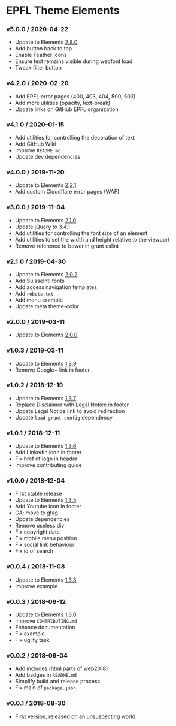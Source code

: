 EPFL Theme Elements
===================

### v5.0.0 / 2020-04-22

- Update to Elements [2.8.0](https://github.com/epfl-si/elements/releases/tag/2.8.0)
- Add button back to top
- Enable Feather icons
- Ensure text remains visible during webfont load
- Tweak filter button

### v4.2.0 / 2020-02-20

- Add EPFL error pages (400, 403, 404, 500, 503)
- Add more utilities (opacity, text-break)
- Update links on GitHub EPFL organization

### v4.1.0 / 2020-01-15

- Add utilities for controlling the decoration of text
- Add GitHub Wiki
- Improve `README.md`
- Update dev dependencies

### v4.0.0 / 2019-11-20

- Update to Elements [2.2.1](https://github.com/epfl-si/elements/releases/tag/2.2.1)
- Add custom Cloudflare error pages (WAF)

### v3.0.0 / 2019-11-04

- Update to Elements [2.1.0](https://github.com/epfl-si/elements/releases/tag/2.1.0)
- Update jQuery to 3.4.1
- Add utilities for controlling the font size of an element
- Add utilities to set the width and height relative to the viewport
- Remove reference to bower in grunt eslint

### v2.1.0 / 2019-04-30

- Update to Elements [2.0.2](https://github.com/epfl-si/elements/releases/tag/2.0.2)
- Add SuisseIntl fonts
- Add access navigation templates
- Add `robots.txt`
- Add menu example
- Update meta theme-color

### v2.0.0 / 2019-03-11

- Update to Elements [2.0.0](https://github.com/epfl-si/elements/releases/tag/2.0.0)

### v1.0.3 / 2019-03-11

- Update to Elements [1.3.9](https://github.com/epfl-si/elements/releases/tag/1.3.9)
- Remove Google+ link in footer

### v1.0.2 / 2018-12-19

- Update to Elements [1.3.7](https://github.com/epfl-si/elements/releases/tag/1.3.7)
- Replace Disclaimer with Legal Notice in footer
- Update Legal Notice link to avoid redirection
- Update `load-grunt-config` dependency

### v1.0.1 / 2018-12-11

- Update to Elements [1.3.6](https://github.com/epfl-si/elements/releases/tag/1.3.6)
- Add LinkedIn icon in footer
- Fix href of logo in header
- Improve contributing guide

### v1.0.0 / 2018-12-04

- First stable release
- Update to Elements [1.3.5](https://github.com/epfl-si/elements/releases/tag/1.3.5)
- Add Youtube icon in footer
- GA: move to gtag
- Update dependencies
- Remove useless div
- Fix copyright date
- Fix mobile menu position
- Fix social link behaviour
- Fix id of search

### v0.0.4 / 2018-11-08

- Update to Elements [1.3.3](https://github.com/epfl-si/elements/releases/tag/1.3.3)
- Improve example

### v0.0.3 / 2018-09-12

- Update to Elements [1.3.0](https://github.com/epfl-si/elements/releases/tag/1.3.0)
- Improve `CONTRIBUTING.md`
- Enhance documentation
- Fix example
- Fix uglify task

### v0.0.2 / 2018-09-04

- Add includes (html parts of web2018)
- Add badges in `README.md`
- Simplify build and release process
- Fix main of `package.json`

### v0.0.1 / 2018-08-30

- First version, released on an unsuspecting world.
